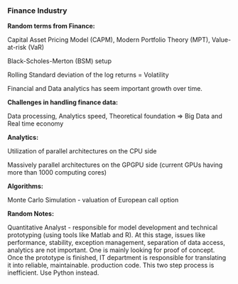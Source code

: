 ### Finance Industry

**Random terms from Finance:**

Capital Asset Pricing Model \(CAPM\), Modern Portfolio Theory \(MPT\), Value-at-risk \(VaR\)

Black-Scholes-Merton \(BSM\) setup

Rolling Standard deviation of the log returns = Volatility

Financial and Data analytics has seem important growth over time.

**Challenges in handling finance data:**

Data processing, Analytics speed, Theoretical foundation =&gt; Big Data and Real time economy

**Analytics:**

Utilization of parallel architectures on the CPU side

Massively parallel architectures on the GPGPU side \(current GPUs having more than 1000 computing cores\)

**Algorithms:**

Monte Carlo Simulation - valuation of European call option

**Random Notes:**

Quantitative Analyst - responsible for model development and technical prototyping \(using tools like Matlab and R\). At this stage, issues like performance, stability, exception management, separation of data access, analytics are not important. One is mainly looking for proof of concept.  
Once the prototype is finished, IT department is responsible for translating it into reliable, maintainable. production code. This two step process is inefficient. Use Python instead.

